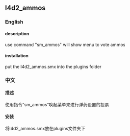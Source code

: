 ## l4d2_ammos
### English
#### description
use command "sm_ammos" will show menu to vote ammos

#### installation
put the l4d2_ammos.smx into the plugins folder  

### 中文
#### 描述
使用指令“sm_ammos”唤起菜单来进行弹药设置的投票

#### 安装
将l4d2_ammos.smx放在plugins文件夹下 